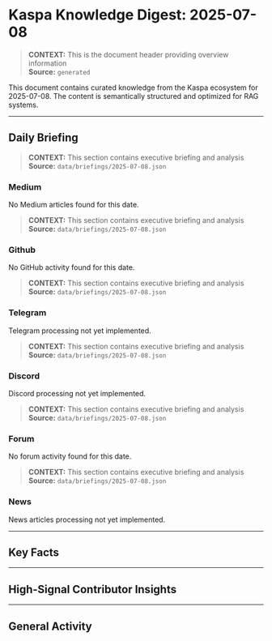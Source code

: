 # Kaspa Knowledge Digest: 2025-07-08

> **CONTEXT:** This is the document header providing overview information  
> **Source:** `generated`

This document contains curated knowledge from the Kaspa ecosystem for 2025-07-08.
The content is semantically structured and optimized for RAG systems.

---

## Daily Briefing

> **CONTEXT:** This section contains executive briefing and analysis  
> **Source:** `data/briefings/2025-07-08.json`

### Medium

No Medium articles found for this date.

> **CONTEXT:** This section contains executive briefing and analysis  
> **Source:** `data/briefings/2025-07-08.json`

### Github

No GitHub activity found for this date.

> **CONTEXT:** This section contains executive briefing and analysis  
> **Source:** `data/briefings/2025-07-08.json`

### Telegram

Telegram processing not yet implemented.

> **CONTEXT:** This section contains executive briefing and analysis  
> **Source:** `data/briefings/2025-07-08.json`

### Discord

Discord processing not yet implemented.

> **CONTEXT:** This section contains executive briefing and analysis  
> **Source:** `data/briefings/2025-07-08.json`

### Forum

No forum activity found for this date.

> **CONTEXT:** This section contains executive briefing and analysis  
> **Source:** `data/briefings/2025-07-08.json`

### News

News articles processing not yet implemented.

---

## Key Facts



---

## High-Signal Contributor Insights



---

## General Activity

